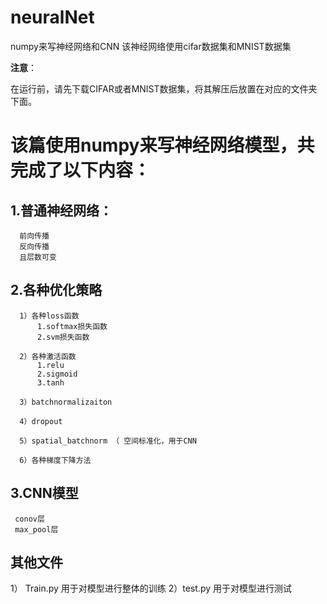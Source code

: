 # neuralNet
numpy来写神经网络和CNN
该神经网络使用cifar数据集和MNIST数据集

**注意**：

在运行前，请先下载CIFAR或者MNIST数据集，将其解压后放置在对应的文件夹下面。


# 该篇使用numpy来写神经网络模型，共完成了以下内容：
## 1.普通神经网络： 
      前向传播
      反向传播
      且层数可变
## 2.各种优化策略
      1）各种loss函数
          1.softmax损失函数
          2.svm损失函数
          
      2）各种激活函数
          1.relu
          2.sigmoid
          3.tanh
          
      3）batchnormalizaiton
      
      4）dropout
      
      5）spatial_batchnorm （ 空间标准化，用于CNN
      
      6）各种梯度下降方法

## 3.CNN模型
     conov层
     max_pool层

## 其他文件
   1） Train.py
        用于对模型进行整体的训练
   2）test.py
        用于对模型进行测试
      
